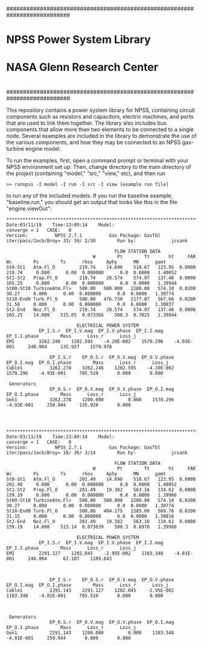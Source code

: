
###########################################################################
#
# NPSS Power System Library
# NASA Glenn Research Center
#
###########################################################################

This repository contains a power system library for NPSS, containing
circuit components such as resistors and capacitors, electric machines,
and ports that are used to link them together. The library also includes
bus components that allow more than two elements to be connected to a
single node. Several examples are included in the library to demonstrate
the use of the various components, and how they may be connected to an
NPSS gas-turbine engine model.

To run the examples, first, open a command prompt or terminal with your
NPSS environment set up. Then, change directory to the main directory
of the project (containing "model," "src," "view," etc), and then run
```
>> runnpss -I model -I run -I src -I view [example run file]
```
to run any of the included models. If you run the baseline example,
"baseline.run," you should get an output that looks like this in the
file "engine.viewOut":

```
************************************************************************************************************************************
Date:03/11/19    Time:13:09:14    Model:                                                                    converge = 1   CASE:   0
Version:          NPSS_2.7.1          Gas Package: GasTbl        iter/pass/Jacb/Broy= 33/ 39/ 2/30        Run by:             jcsank

                                        FLOW STATION DATA
                                W        Pt        Tt       ht     FAR       Wc        Ps        Ts      rhos     Aphy      MN      gamt
St0-St1   Atm.Fl_O         219.74    14.696    518.67   123.95  0.0000   219.74     0.000      0.00  0.000000      0.0  0.0000   1.40052
St1-St2   Prop.Fl_O        219.74    20.574    574.97   137.46  0.0000   165.25     0.000      0.00  0.000000      0.0  0.0000   1.39944
St00-St10 TurbineAtm.Fl>   500.00   500.000   2200.00   574.10  0.0200    30.27     0.000      0.00  0.000000      0.0  0.0000   1.30774
St10-End0 Turb.Fl_O        500.00   476.730   2177.87   567.66  0.0200    31.58     0.000      0.00  0.000000      0.0  0.0000   1.30837
St2-End   Noz.Fl_O         219.74    20.574    574.97   137.46  0.0000   165.25    14.000    515.05  0.073366    508.3  0.7625   1.39944

                          ELECTRICAL POWER SYSTEM
            EP_I.S.r  EP_I.V.mag  EP_I.V.phase  EP_I.I.mag  EP_I.I.phase        Mass      Loss_r      Loss_j
EM1         3262.246    1202.595    -4.20E-002    1570.296    -4.93E-001     240.904     135.927    1579.978

                EP_I.S.r    EP_O.S.r  EP_O.V.mag  EP_O.V.phase  EP_O.I.mag  EP_O.I.phase        Mass      Loss_r      Loss_j
Cable1          3262.278    3262.246    1202.595    -4.20E-002    1570.296    -4.93E-001     785.510       0.000       0.000

 Generators
                EP_O.S.r  EP_O.V.mag  EP_O.V.phase  EP_O.I.mag  EP_O.I.phase        Mass      Loss_r      Loss_j
Gen1            3262.278    1200.000         0.000    1570.296    -4.93E-001     250.944     135.928       0.000




************************************************************************************************************************************
Date:03/11/19    Time:13:09:14    Model:                                                                    converge = 1   CASE:   0
Version:          NPSS_2.7.1          Gas Package: GasTbl        iter/pass/Jacb/Broy= 18/ 36/ 3/14        Run by:             jcsank

                                        FLOW STATION DATA
                                W        Pt        Tt       ht     FAR       Wc        Ps        Ts      rhos     Aphy      MN      gamt
St0-St1   Atm.Fl_O         201.49    14.696    518.67   123.95  0.0000   201.48     0.000      0.00  0.000000      0.0  0.0000   1.40052
St1-St2   Prop.Fl_O        201.49    19.382    563.16   134.62  0.0000   159.19     0.000      0.00  0.000000      0.0  0.0000   1.39966
St00-St10 TurbineAtm.Fl>   500.00   500.000   2200.00   574.10  0.0200    30.27     0.000      0.00  0.000000      0.0  0.0000   1.30774
St10-End0 Turb.Fl_O        500.00   484.175   2185.08   569.76  0.0200    31.15     0.000      0.00  0.000000      0.0  0.0000   1.30816
St2-End   Noz.Fl_O         201.49    19.382    563.16   134.62  0.0000   159.19    14.000    513.14  0.073639    508.3  0.6978   1.39966

                          ELECTRICAL POWER SYSTEM
            EP_I.S.r  EP_I.V.mag  EP_I.V.phase  EP_I.I.mag  EP_I.I.phase        Mass      Loss_r      Loss_j
EM1         2291.127    1202.045    -2.95E-002    1103.348    -4.81E-001     240.904      67.107    1109.643



                EP_I.S.r    EP_O.S.r  EP_O.V.mag  EP_O.V.phase  EP_O.I.mag  EP_O.I.phase        Mass      Loss_r      Loss_j
Cable1          2291.143    2291.127    1202.045    -2.95E-002    1103.348    -4.81E-001     785.510       0.000       0.000



 Generators
                EP_O.S.r  EP_O.V.mag  EP_O.V.phase  EP_O.I.mag  EP_O.I.phase        Mass      Loss_r      Loss_j
Gen1            2291.143    1200.000         0.000    1103.348    -4.81E-001     250.944       0.000       0.000
```
